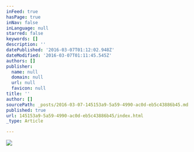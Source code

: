 ```yaml
---
inFeed: true
hasPage: true
inNav: false
inLanguage: null
starred: false
keywords: []
description: ''
datePublished: '2016-03-07T01:12:02.948Z'
dateModified: '2016-03-07T01:11:45.545Z'
authors: []
publisher:
  name: null
  domain: null
  url: null
  favicon: null
title: ''
author: []
sourcePath: _posts/2016-03-07-145153a9-5a59-4990-ac0d-eb5c43886b45.md
published: true
url: 145153a9-5a59-4990-ac0d-eb5c43886b45/index.html
_type: Article

---
```

![](https://the-grid-user-content.s3-us-west-2.amazonaws.com/d8e69709-85ec-4dc0-9881-5b7738636fea.jpg)